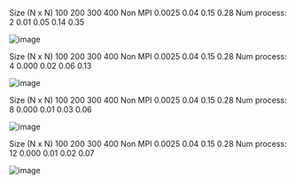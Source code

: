 
Size (N x N)	100	200	300	400
Non MPI	0.0025	0.04	0.15	0.28
Num process: 2	0.01	0.05	0.14	0.35
 

![image](https://user-images.githubusercontent.com/91962461/202005183-8586b559-0d45-4a9c-85fd-d629e8607d52.png)


Size (N x N)	100	200	300	400
Non MPI	0.0025	0.04	0.15	0.28
Num process: 4	0.000	0.02	0.06	0.13

![image](https://user-images.githubusercontent.com/91962461/202005403-687c8f3d-556c-4dcb-841c-209891f6c9e9.png)


Size (N x N)	100	200	300	400
Non MPI	0.0025	0.04	0.15	0.28
Num process: 8	0.000	0.01	0.03	0.06

![image](https://user-images.githubusercontent.com/91962461/202005509-39f6471f-d7b7-49b0-8902-28295b98187e.png)


Size (N x N)	100	200	300	400
Non MPI	0.0025	0.04	0.15	0.28
Num process: 12	0.000	0.01	0.02	0.07


![image](https://user-images.githubusercontent.com/91962461/202005646-9f85c14b-3200-406c-a086-8a15585bb428.png)
